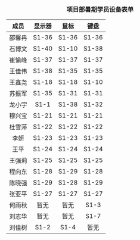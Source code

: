 ### <center> 项目部暑期学员设备表单 </center>
成员| 显示器 | 鼠标 | 键盘 |
:-: | :-: | :-: | :-: |
邵馨冉 | S1-36 | S1-36 | S1-36 |
石博文 | S1-40 | S1-10 | S1-38 |	
崔愉峰 | S1-37 | S1-37 | S1-37 |	
王佳伟 | S1-38 | S1-35 | S1-35 |
王鑫尧 | S1-18 | S1-18 | S1-10 |
苏振军 | S1-35 | S1-31 | S1-31 |
龙小宇 | S1-1 | S1-38 | S1-32 |
穆兴宝 | S1-21 | S1-21 | S1-21 |
杜雪萍 | S1-22 | S1-22 | S1-22 |
李妍   | S1-23 | S1-23 | S1-23 |
王平   | S1-24 | S1-24 | S1-24 |
王强莉 | S1-25 | S1-25 | S1-25 |
程向东 | S1-28 | S1-29 | S1-28 |
陈晓强 | S1-29 | S1-28 | S1-29 |
张亚平 | S1-27 | S1-27 | S1-27 |
何雨秋 | 暂无 | 暂无 | S1-3 |
刘志华 | 暂无 | 暂无 | S1-7 |
刘佳树 | S1-2 | S1-4 | 暂无 |